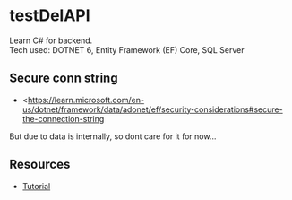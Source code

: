 # testDelAPI

Learn C# for backend.\
Tech used: DOTNET 6, Entity Framework (EF) Core, SQL Server

## Secure conn string

- <https://learn.microsoft.com/en-us/dotnet/framework/data/adonet/ef/security-considerations#secure-the-connection-string

But due to data is internally, so dont care for it for now...

## Resources

- [Tutorial](https://www.youtube.com/watch?v=_8nLSsK5NDo&list=PL82C6-O4XrHdiS10BLh23x71ve9mQCln0)
